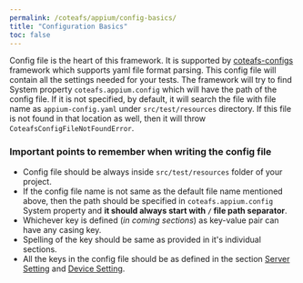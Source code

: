 ```yaml
---
permalink: /coteafs/appium/config-basics/
title: "Configuration Basics"
toc: false
---
```


Config file is the heart of this framework. It is supported by [coteafs-configs][config] framework which supports yaml file format parsing. This config file will contain all the settings needed for your tests. The framework will try to find System property `coteafs.appium.config` which will have the path of the config file. If it is not specified, by default, it will search the file with file name as `appium-config.yaml` under `src/test/resources` directory. If this file is not found in that location as well, then it will throw `CoteafsConfigFileNotFoundError`.

### Important points to remember when writing the config file

* Config file should be always inside `src/test/resources` folder of your project.
* If the config file name is not same as the default file name mentioned above, then the path should be specified in `coteafs.appium.config` System property and **it should always start with `/` file path separator**.
* Whichever key is defined (_in coming sections_) as key-value pair can have any casing key.
* Spelling of the key should be same as provided in it's individual sections.
* All the keys in the config file should be as defined in the section [Server Setting][server] and [Device Setting][device].

[config]: https://github.com/WasiqB/coteafs-config
[server]: /coteafs/appium/server-setting/
[device]: /coteafs/appium/device-setting/
